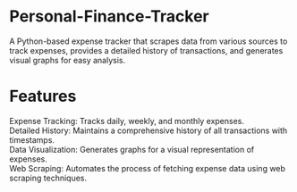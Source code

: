 # Personal-Finance-Tracker
A Python-based expense tracker that scrapes data from various sources to track expenses, provides a detailed history of transactions, and generates visual graphs for easy analysis.

# Features
Expense Tracking: Tracks daily, weekly, and monthly expenses.<br>
Detailed History: Maintains a comprehensive history of all transactions with timestamps.<br>
Data Visualization: Generates graphs for a visual representation of expenses.<br>
Web Scraping: Automates the process of fetching expense data using web scraping techniques.


